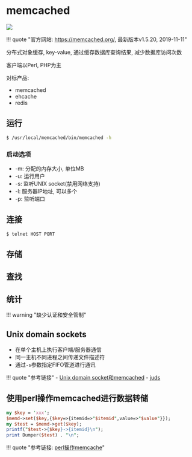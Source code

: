 # memcached

![](https://img.shields.io/badge/language-c-brightgreen.svg)

!!! quote "官方网站: <https://memcached.org/>, 最新版本v1.5.20, 2019-11-11"

分布式对象缓存, key-value, 通过缓存数据库查询结果, 减少数据库访问次数

客户端以Perl, PHP为主

对标产品:

- memcached
- ehcache
- redis


## 运行

```bash
$ /usr/local/memcached/bin/memcached -h
```

### 启动选项

- -m: 分配的内存大小, 单位MB
- -u: 运行用户
- -s: 监听UNIX socket(禁用网络支持)
- -l: 服务器IP地址, 可以多个
- -p: 监听端口

## 连接

```bash
$ telnet HOST PORT
```

## 存储

## 查找

## 统计


!!! warning "缺少认证和安全管制"


## Unix domain sockets

- 在单个主机上执行客户端/服务器通信
- 同一主机不同进程之间传递文件描述符
- 通过`-s`参数指定FIFO管道进行通讯


!!! quote "参考链接"
    - [Unix domain socket和memcached](https://yq.aliyun.com/articles/84999)
    - [juds](https://github.com/mcfunley/juds)


## 使用perl操作memcached进行数据转储

```perl
my $key = 'xxx';
$memd->set($key,{$key=>{itemid=>"$itemid",value=>"$value"}});
my $test = $memd->get($key);
printf("$test->{$key}->{itemid}\n");
print Dumper($test) . "\n";
```

!!! quote "参考链接: [perl操作memcache](https://blog.51cto.com/zoufuxing/1031085)"
